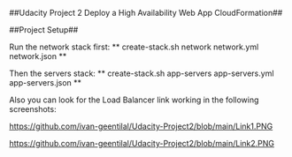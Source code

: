 ##Udacity Project 2 Deploy a High Availability Web App CloudFormation##


##Project Setup##


Run the network stack first:
 ** create-stack.sh network network.yml network.json **

Then the servers stack:
** create-stack.sh app-servers app-servers.yml app-servers.json **

Also you can look for the Load Balancer link working in the following screenshots:

https://github.com/ivan-geentilal/Udacity-Project2/blob/main/Link1.PNG

https://github.com/ivan-geentilal/Udacity-Project2/blob/main/Link2.PNG
